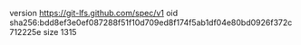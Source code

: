 version https://git-lfs.github.com/spec/v1
oid sha256:bdd8ef3e0ef087288f51f10d709ed8f174f5ab1df04e80bd0926f372c712225e
size 1315
